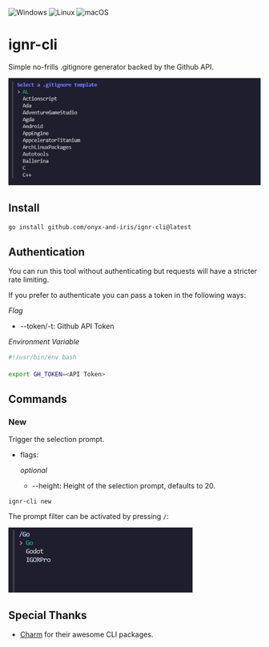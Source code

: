 ![Windows](https://img.shields.io/badge/Windows-0078D6?style=for-the-badge&logo=windows&logoColor=white)
![Linux](https://img.shields.io/badge/Linux-FCC624?style=for-the-badge&logo=linux&logoColor=black)
![macOS](https://img.shields.io/badge/mac%20os-000000?style=for-the-badge&logo=macos&logoColor=F0F0F0)

# ignr-cli

Simple no-frills .gitignore generator backed by the Github API.

![Selection Prompt](./img/selectionprompt.png)

## Install

```console
go install github.com/onyx-and-iris/ignr-cli@latest
```

## Authentication

You can run this tool without authenticating but requests will have a stricter rate limiting. 

If you prefer to authenticate you can pass a token in the following ways:

*Flag*

-   --token/-t: Github API Token

*Environment Variable*

```bash
#!/usr/bin/env bash

export GH_TOKEN=<API Token>
```

## Commands

### New

Trigger the selection prompt.

-   flags:

    *optional*
    -   --height:  Height of the selection prompt, defaults to 20.

```console
ignr-cli new
```

The prompt filter can be activated by pressing `/`:

![Prompt Filter](./img/promptfilter.png)

## Special Thanks

-   [Charm](https://github.com/charmbracelet) for their awesome CLI packages.
